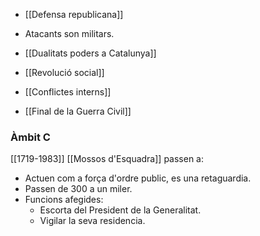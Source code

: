 - [[Defensa republicana]]
- Atacants son militars.

- [[Dualitats poders a Catalunya]]
- [[Revolució social]]
- [[Conflictes interns]]
- [[Final de la Guerra Civil]]


### Àmbit C
[[1719-1983]]
[[Mossos d'Esquadra]] passen a:
- Actuen com a força d'ordre public, es una retaguardia.
- Passen de 300 a un miler.
- Funcions afegides:
	- Escorta del President de la Generalitat.
	- Vigilar la seva residencia.